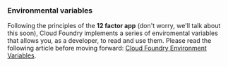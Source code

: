 ### Environmental variables

Following the principles of the **12 factor app** (don't worry, we'll talk about this soon), Cloud Foundry implements a series of enviromental variables that allows you, as a developer, to read and use them. Please read the following article before moving forward: [Cloud Foundry Environment Variables](https://docs.cloudfoundry.org/devguide/deploy-apps/environment-variable.html).
